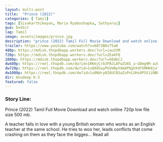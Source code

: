 ```yaml
---
layout: multi-post
title:  "Prince (2022)"
categories: [ Tamil]
tags: [Sivakarthikeyan, Maria Ryaboshapka, Sathyaraj]
qua: Dvdscr
lag: Tamil
image: assets/images/prince.jpg
description: "prince (2022) Tamil Full Movie Download and watch online 720p low file size 500 mb."
trailer: https://www.youtube.com/watch?v=6073B0sT5a0
480p: https://mdisk.thopdbapp.workers.dev/?url=iau1VM
720p: https://mdisk.thopdbapp.workers.dev/?url=2EakFQ
1080p: https://mdisk.thopdbapp.workers.dev/?url=k6UbCJ
dw480p: https://reel.thopdb.com/dw?id=1RKmjCrb3FBJLAFwZUA5_a-G8mg9R-azQ
dw720p: https://reel.thopdb.com/dw?id=1sQ0d5ayPGVmNyVdmAPQghXdY5MHK8jaT
dw1080p: https://reel.thopdb.com/dw?id=1u0Ndry0I6UC0SaZuPnLUHs0P5S1iNBOm
dir: Anudeep K.V
featured: false
---
```


### Story Line:
Prince (2022) Tamil Full Movie Download and watch online 720p low file size 500 mb.

 A teacher falls in love with a young British woman who works as an English teacher at the same school. He tries to woo her, leads conflicts that come crashing on them as they face the bigges... Read all




